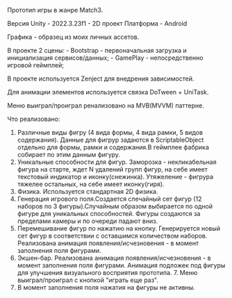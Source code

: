 Прототип игры в жанре Match3.

Версия Unity - 2022.3.23f1 - 2D проект
Платформа - Android

Графика - образец из моих личных ассетов.

В проекте 2 сцены:
	- Bootstrap - первоначальная загрузка и инициализация сервисов/данных;
	- GamePlay - непосредственно игровой геймплей;

В проекте используется Zenject для внедрения зависимостей.

Для анимации элементов используется связка DoTween + UniTask.

Меню выиграл/проиграл ренализовано на MVB(MVVM) паттерне.

Что реализовано:
1. Различные виды фигру (4 вида формы, 4 вида рамки, 5 видов содержания).
Данные для фигрур задаются в ScriptableObject отдельно для формы, рамки и содержания.В геймплее фабрика собирает по этим данным фигуру.
2. Уникальные способности для фигур. Заморозка - некликабельная фигура на старте, ждет N удалений групп фигур, на себе имеет текстовый индикатор и иконку(снежинка). Утяжеление - фигрура тяжелее остальных, на себе имеет иконку(гиря).
3. Физика. Используется стандартная 2D физика.
4. Генерация игрового поля.Создается слечайный сет фигур (12 наборов по 3 фигуры).Случайным образом выбирается по одной фигуре для уникальных способностей. Фигуры создаются за пределами камеры и по очереди падают вниз.
5. Перемешивание фигур по нажатию на кнопку. Генерируется новый сет фигур в соответствии с оставшимся количеством наборов. Реализована анимация появления/исчезновения - в момент заполнения поля фигурами. 
6. Экшен-бар. Реализована анимация появления/исчезновения - в момент заполнения поля фигурами. Анимация подложек под фигуры для улучшения визуального восприятия прототипа. 7. Меню выиграл/проиграл с кнопкой "играть еще раз". 
8. В момент заполнения поля нажатия на фигуры не активны.
